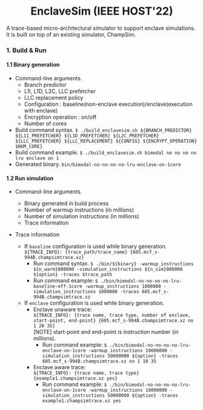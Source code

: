 <p align="center">
  <h1 align="center"> EnclaveSim (IEEE HOST'22) </h1>
  <p> A trace-based micro-architectural simulator to support enclave simulations. It is built on top of an existing simulator, ChampSim.</p>

### 1. Build & Run
#### 1.1 Binary generation
* Command-line arguments.
  * Branch predictor
  * L1I, L1D, L2C, LLC prefetcher
  * LLC replacement policy
  * Configuration : baseline(non-enclave execution)/enclave(execution with enclave)
  * Encryption operation : on/off
  * Number of cores
* Build command syntax. ``` $ ./build_enclavesim.sh ${BRANCH_PREDICTOR} ${L1I_PREFETCHER} ${L1D_PREFETCHER} ${L2C_PREFETCHER} ${LLC_PREFETCHER} ${LLC_REPLACEMENT} ${CONFIG} ${ENCRYPT_OPERATION} $NUM_CORE} ```
* Build command example. ```$ ./build_enclavesim.sh bimodal no no no no lru enclave on 1```
* Generated binary. ```bin/bimodal-no-no-no-no-lru-enclave-on-1core```

#### 1.2 Run simulation
* Command-line arguments. 
  * Binary generated in build process
  * Number of warmup instructions (in millions)
  * Number of simulation instructions (in millions) 
  * Trace information
* Trace information 
  * If ```baseline``` configuration is used while binary generation. <br/>
    ```${TRACE_INFO}: {trace_path/trace_name} {605.mcf_s-994B.champsimtrace.xz}```
    * Run command syntax. 
    ``` $ ./bin/${binary} -warmup_instructions ${n_warm}000000 -simulation_instructions ${n_sim}000000 ${option} -traces $trace_path ```
    * Run command example: ``` $ ./bin/bimodal-no-no-no-no-lru-baseline-off-1core -warmup_instructions 1000000 -simulation_instructions 1000000 -traces 605.mcf_s-994B.champsimtrace.xz ```
  * If ```enclave``` configuration is used while binary generation.
    * Enclave unaware trace: <br/>
      ```${TRACE_INFO}: {trace name, trace type, number of enclave, start-point, end-point} {605.mcf_s-994B.champsimtrace.xz no 1 20 35}``` <br/>
      [NOTE] start-point and end-point is instruction number (in millions).
      * Run command example: ``` $ ./bin/bimodal-no-no-no-no-lru-enclave-on-1core -warmup_instructions 10000000 -simulation_instructions 50000000 ${option} -traces 605.mcf_s-994B.champsimtrace.xz no 1 10 35 ```
    * Enclave aware trace: <br/>
      ```${TRACE_INFO}: {trace name, trace type} {example1.champsimtrace.xz yes}```
      * Run command example: ``` $ ./bin/bimodal-no-no-no-no-lru-enclave-on-1core -warmup_instructions 10000000 -simulation_instructions 50000000 ${option} -traces example1.champsimtrace.xz yes ```
        
  <!--      
``` 
Usage: ./run1core.sh [BINARY] [N_WARM] [N_SIM] [TRACE_INFO]

${BINARY}: EnclaveSim binary compiled by "build.sh" (bimodal-no-no-no-no-lru-enclave-on-1core)
${N_WARM}: number of instructions for warmup (10 million)
${N_SIM}:  number of instructinos for detailed simulation (50 million)
${TRACE_INFO}: 
  i) For Baseline config: 
      ${TRACE_INFO}: {trace name} {605.mcf_s-994B.champsimtrace.xz}
  ii) For EnclaveSim config with Enclave aware trace: 
      ${TRACE_INFO}: {trace name, trace type} {example1.champsimtrace.xz yes} 
  iii) For EnclaveSim config with Non-enclave aware trace: 
      ${TRACE_INFO}: {trace name, trace type, number of encalve, start-point, end-point} {605.mcf_s-994B.champsimtrace.xz no 1 20 35}
      *here start-point and end-point is instruction number in million.

Variant-1: $ ./run1core.sh bimodal-no-no-no-no-lru-baseline-off-1core 10 50 605.mcf_s-994B.champsimtrace.xz
Variant-2: $ ./run1core.sh bimodal-no-no-no-no-lru-enclave-on-1core 10 50 example1.champsimtrace.xz yes 
Variant-3: $ ./run1core.sh bimodal-no-no-no-no-lru-enclave-on-1core 10 50 605.mcf_s-994B.champsimtrace.xz no 1 10 35
 ```
-->

#### 1.3 Run simulation [To re-generate EnclaveSim results]

```
$ ./run1core_baseline_cal.sh
$ ./run8core_baseline_cal.sh
$ ./run8core_enclave_cal.sh
```
* Refer to run8core_enclave_cal.sh to write your own script and run any customized configuration.



### 2. PIN Tool [Supports Enclave-aware trace generation]
 
* Download: https://software.intel.com/sites/landingpage/pintool/downloads/pin-3.13-98189-g60a6ef199-gcc-linux.tar.gz

* Installation:

   * To set path variable for pin-tool

    ```
    # Add below line at the end of .bashrc file 
    export PATH=$PATH:path/to/pin-3.13-98189-g60a6ef199-gcc-linux
    ```

* To build tracer

 ```
  $ cd path/to/EnclaveSim/Tracer
  $ ./make_tracer.sh 
 ```

* To generate trace of an application

```
$ pin -t ${share_object_tracerfile_path} -- ${application_path} > /dev/null
$ pin -t /home/dixit/EnclaveSim/tracer/obj-intel64/champsim_tracer.so -- ../example/example1 >/dev/null
```
